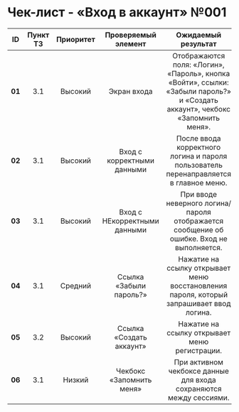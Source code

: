 # Чек-лист - «Вход в аккаунт» №001

|**ID**|**Пункт ТЗ**|**Приоритет**|**Проверяемый элемент**|**Ожидаемый результат**|**Статус**|**Примечания**|
| :-: | :-: | :-: | :-: | :-: | :-: | :-: |
|**01**|3\.1|Высокий|Экран входа|Отображаются поля: «Логин», «Пароль», кнопка «Войти», ссылки: «Забыли пароль?» и «Создать аккаунт», чекбокс «Запомнить меня».|||
|**02**|3\.1|Высокий|Вход с корректными данными|После ввода корректного логина и пароля пользователь перенаправляется в главное меню.|||
|**03**|3\.1|Высокий|Вход с НЕкорректными данными|При вводе неверного логина/пароля отображается сообщение об ошибке. Вход не выполняется.|||
|**04**|3\.1|Средний|Ссылка «Забыли пароль?»|Нажатие на ссылку открывает меню восстановления пароля, который запрашивает ввод логина.|||
|**05**|3\.2|Высокий|Ссылка «Создать аккаунт»|Нажатие на ссылку открывает меню регистрации.|||
|**06**|3\.1|Низкий|Чекбокс «Запомнить меня»|При активном чекбоксе данные для входа сохраняются между сессиями.|||
